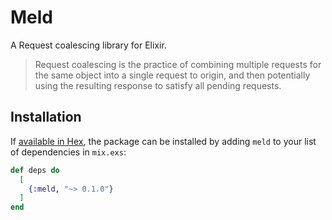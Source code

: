 # Meld

A Request coalescing library for Elixir.

> Request coalescing is the practice of combining multiple requests for the same object into a single request to origin, 
> and then potentially using the resulting response to satisfy all pending requests.

## Installation

If [available in Hex](https://hex.pm/docs/publish), the package can be installed
by adding `meld` to your list of dependencies in `mix.exs`:

```elixir
def deps do
  [
    {:meld, "~> 0.1.0"}
  ]
end
```
